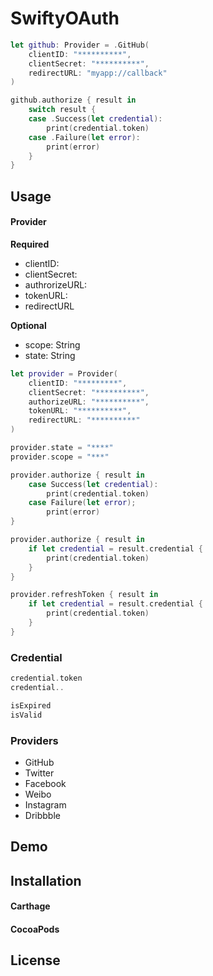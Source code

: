 # SwiftyOAuth

```swift
let github: Provider = .GitHub(
    clientID: "**********",
    clientSecret: "**********",
    redirectURL: "myapp://callback"
)

github.authorize { result in
    switch result {
    case .Success(let credential):
        print(credential.token)
    case .Failure(let error):
        print(error)
    }
}
```

## Usage

#### Provider

**Required**
- clientID:
- clientSecret:
- authrorizeURL:
- tokenURL: 
- redirectURL

**Optional**
- scope: String
- state: String

```swift
let provider = Provider(
    clientID: "*********",
    clientSecret: "**********",
    authorizeURL: "**********",
    tokenURL: "**********",
    redirectURL: "**********"
)

provider.state = "****"
provider.scope = "***"

provider.authorize { result in
    case Success(let credential):
        print(credential.token)
    case Failure(let error);
        print(error)
}

provider.authorize { result in
    if let credential = result.credential {
        print(credential.token)
    }
}

provider.refreshToken { result in
    if let credential = result.credential {
        print(credential.token)
    }
}
```

### Credential

```swift
credential.token
credential..

isExpired
isValid
```


### Providers

- GitHub
- Twitter
- Facebook
- Weibo
- Instagram
- Dribbble

## Demo

## Installation

#### Carthage

#### CocoaPods

## License
